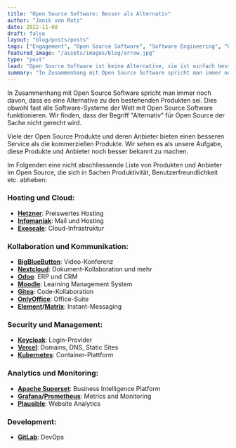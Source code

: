 ```yaml
---
title: "Open Source Software: Besser als Alternativ"
author: "Janik von Rotz"
date: 2022-11-08
draft: false
layout: "blog/posts/posts"
tags: ["Engagement", "Open Source Software", "Software Engineering", "Unternehmen"]
featured_image: "/assets/images/blog/arrow.jpg"
type: "post"
lead: "Open Source Software ist keine Alternative, sie ist einfach besser."
summary: "In Zusammenhang mit Open Source Software spricht man immer noch davon, dass es eine Alternative zu den bestehenden Produkten sei. Dies obwohl fast alle Software-Systeme der Welt mit Open Source Softwa..."
---
```


In Zusammenhang mit Open Source Software spricht man immer noch davon, dass es eine Alternative zu den bestehenden Produkten sei.
Dies obwohl fast alle Software-Systeme der Welt mit Open Source Software funktionieren. Wir finden, dass der Begriff "Alternativ" für Open Source der Sache nicht gerecht wird.

Viele der Open Source Produkte und deren Anbieter bieten einen besseren Service als die kommerziellen Produkte.
Wir sehen es als unsere Aufgabe, diese Produkte und Anbieter noch besser bekannt zu machen.

Im Folgenden eine nicht abschliessende Liste von Produkten und Anbieter im Open Source, die sich in Sachen Produktivität, Benutzerfreundlichkeit etc. abheben:

### Hosting und Cloud:
- **[Hetzner](https://www.hetzner.com/)**: Preiswertes Hosting
- **[Infomaniak](https://www.infomaniak.com/)**: Mail und Hosting
- **[Exoscale](https://www.exoscale.com/)**: Cloud-Infrastruktur

### Kollaboration und Kommunikation:
- **[BigBlueButton](https://bigbluebutton.org/)**: Video-Konferenz
- **[Nextcloud](https://nextcloud.com/)**: Dokument-Kollaboration und mehr
- **[Odoo](https://www.odoo.com/)**: ERP und CRM
- **[Moodle](https://moodle.org/)**: Learning Management System
- **[Gitea](https://gitea.io/)**: Code-Kollaboration
- **[OnlyOffice](https://www.onlyoffice.com/)**: Office-Suite
- **[Element](https://element.io/)/[Matrix](https://matrix.org/)**: Instant-Messaging

### Security und Management:
- **[Keycloak](https://www.keycloak.org/)**: Login-Provider
- **[Vercel](https://vercel.com/)**: Domains, DNS, Static Sites
- **[Kubernetes](https://kubernetes.io/)**: Container-Plattform

### Analytics und Monitoring:
- **[Apache Superset](https://superset.apache.org/)**: Business Intelligence Platform
- **[Grafana](https://grafana.com/)/[Prometheus](https://prometheus.io/)**: Metrics and Monitoring
- **[Plausible](https://plausible.io/)**: Website Analytics

### Development:
- **[GitLab](https://about.gitlab.com/)**: DevOps
